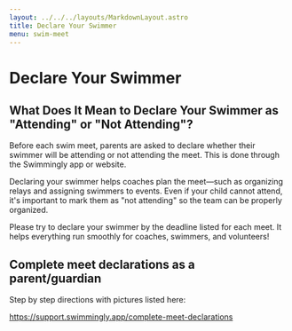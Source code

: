 ```yaml
---
layout: ../../../layouts/MarkdownLayout.astro
title: Declare Your Swimmer
menu: swim-meet
---
```


# Declare Your Swimmer

## What Does It Mean to Declare Your Swimmer as "Attending" or "Not Attending"?

Before each swim meet, parents are asked to declare whether their swimmer will be attending or not attending the meet. This is done through the Swimmingly app or website.

Declaring your swimmer helps coaches plan the meet—such as organizing relays and assigning swimmers to events. Even if your child cannot attend, it's important to mark them as "not attending" so the team can be properly organized.

Please try to declare your swimmer by the deadline listed for each meet. It helps everything run smoothly for coaches, swimmers, and volunteers\!

## Complete meet declarations as a parent/guardian

Step by step directions with pictures listed here:

https://support.swimmingly.app/complete-meet-declarations